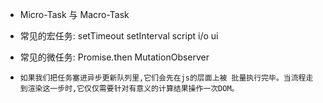 
* Micro-Task 与 Macro-Task

* 常见的宏任务: setTimeout setInterval script i/o ui
* 常见的微任务: Promise.then MutationObserver


* `如果我们把任务塞进异步更新队列里,它们会先在js的层面上被 批量执行完毕。当流程走到渲染这一步时,它仅仅需要针对有意义的计算结果操作一次DOM。`